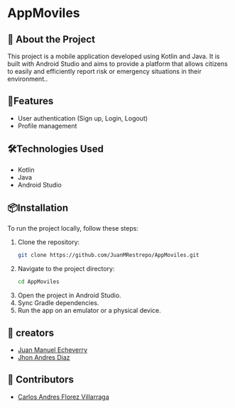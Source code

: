 # AppMoviles

## 📱 About the Project
This project is a mobile application developed using Kotlin and Java. It is built with Android Studio and aims to provide a platform that allows citizens to easily and efficiently report risk or emergency situations in their environment..

## 🚀Features
- User authentication (Sign up, Login, Logout)
- Profile management

## 🛠️Technologies Used
- Kotlin
- Java
- Android Studio

## 📦Installation
To run the project locally, follow these steps:

1. Clone the repository:
   ```sh
   git clone https://github.com/JuanMRestrepo/AppMoviles.git
   ```
2. Navigate to the project directory:
   ```sh
   cd AppMoviles
   ```
3. Open the project in Android Studio.
4. Sync Gradle dependencies.
5. Run the app on an emulator or a physical device.

## 👥 creators
- [Juan Manuel Echeverry](https://github.com/JuanMRestrepo)
- [Jhon Andres Diaz](https://github.com/JhonAndresDiaz)

## 👥 Contributors
- [Carlos Andres Florez Villarraga]()



